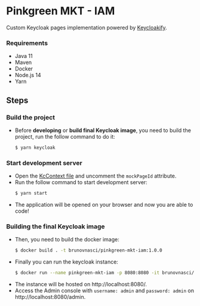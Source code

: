 # Pinkgreen MKT - IAM
Custom Keycloak pages implementation powered by [Keycloakify](https://www.keycloakify.dev/).

### Requirements
  * Java 11
  * Maven
  * Docker
  * Node.js 14
  * Yarn

## Steps 
### Build the project
  * Before **developing** or **build final Keycloak image**, you need to build the project, run the follow command to do it:
    ```bash
    $ yarn keycloak
    ```

### Start development server
  * Open the [KcContext file](https://github.com/brunovnasci/pinkgreen-mkt-iam/blob/main/src/KcApp/context/index.ts) and uncomment the `mockPageId` attribute.
  * Run the follow command to start development server:
    ```bash
    $ yarn start
    ```
  * The application will be opened on your browser and now you are able to code! 


### Building the final Keycloak image
  * Then, you need to build the docker image:
    ```bash
    $ docker build . -t brunovnasci/pinkgreen-mkt-iam:1.0.0
    ```
  * Finally you can run the keycloak instance:
    ```bash
    $ docker run --name pinkgreen-mkt-iam -p 8080:8080 -it brunovnasci/pinkgreen-mkt-iam:1.0.0 start-dev --import-realm
    ```
  * The instance will be hosted on http://localhost:8080/. 
  * Access the Admin console with `username: admin` and `password: admin` on http://localhost:8080/admin.
